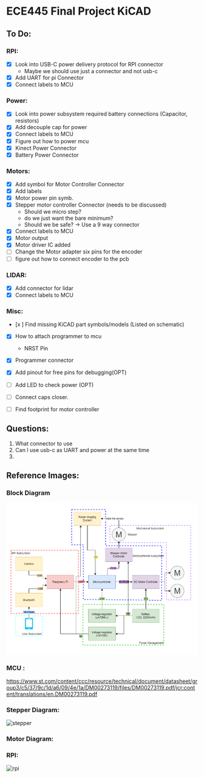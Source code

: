 # ECE445 Final Project KiCAD


## To Do:
### RPI:
- [x] Look into USB-C power delivery protocol for RPI connector
  - Maybe we should use just a connector and not usb-c
- [x] Add UART for pi Connector
- [x] Connect labels to MCU
### Power:
- [x] Look into power subsystem required battery connections (Capacitor, resistors)
- [x] Add decouple cap for power
- [x] Connect labels to MCU
- [x] Figure out how to power mcu
- [x] Kinect Power Connector
- [x] Battery Power Connector
### Motors:
- [x] Add symbol for Motor Controller Connector
- [x] Add labels
- [x] Motor power pin symb.
- [x] Stepper motor controller Connector (needs to be discussed)
  - Should we micro step? 
  - do we just want the bare minimum? 
  - Should we be safe? -> Use a 9 way connector
- [x] Connect labels to MCU
- [x] Motor output
- [x] Motor driver IC added 
- [ ] Change the Motor adapter six pins for the encoder 
- [ ] figure out how to connect encoder to the pcb
### LIDAR:
- [x] Add connector for lidar
- [x] Connect labels to MCU
### Misc:
- [x ] Find missing KiCAD part symbols/models (Listed on schematic)
- [x] How to attach programmer to mcu
  - NRST Pin
- [x] Programmer connector
- [x] Add pinout for free pins for debugging(OPT)
- [ ] Add LED to check power (OPT)
- [ ] Connect caps closer. 
- [ ] Find footprint for motor controller


## Questions:
1) What connector to use
2) Can I use usb-c as UART and power at the same time
3) 
## Reference Images:
### Block Diagram
![block diagram](Block%20Diagram.png)
### MCU :
https://www.st.com/content/ccc/resource/technical/document/datasheet/group3/c5/37/9c/1d/a6/09/4e/1a/DM00273119/files/DM00273119.pdf/jcr:content/translations/en.DM00273119.pdf

### Stepper Diagram:
![stepper](https://a.pololu-files.com/picture/0J10459.1200.jpg?6038e21c689b2e1cca6f39d4204c96f7)
### Motor Diagram:


### RPI:
![rpi](https://www.raspberrypi.com/documentation/computers/images/GPIO-Pinout-Diagram-2.png)




